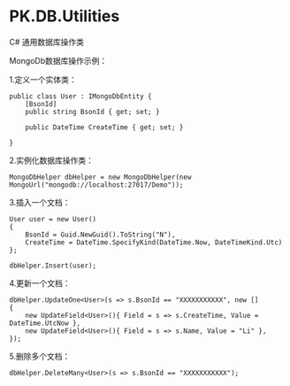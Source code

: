 ﻿# PK.DB.Utilities
C# 通用数据库操作类

MongoDb数据库操作示例：

1.定义一个实体类：

    public class User : IMongoDbEntity {
        [BsonId]
        public string BsonId { get; set; }

        public DateTime CreateTime { get; set; }
        
    }


2.实例化数据库操作类：

    MongoDbHelper dbHelper = new MongoDbHelper(new MongoUrl("mongodb://localhost:27017/Demo"));


3.插入一个文档：

    User user = new User()
    {
        BsonId = Guid.NewGuid().ToString("N"),
        CreateTime = DateTime.SpecifyKind(DateTime.Now, DateTimeKind.Utc)
    };

    dbHelper.Insert(user);
    
4.更新一个文档：

    dbHelper.UpdateOne<User>(s => s.BsonId == "XXXXXXXXXXX", new []
    {
        new UpdateField<User>(){ Field = s => s.CreateTime, Value = DateTime.UtcNow },
        new UpdateField<User>(){ Field = s => s.Name, Value = "Li" },
    });  
    
5.删除多个文档：

    dbHelper.DeleteMany<User>(s => s.BsonId == "XXXXXXXXXXX");  
